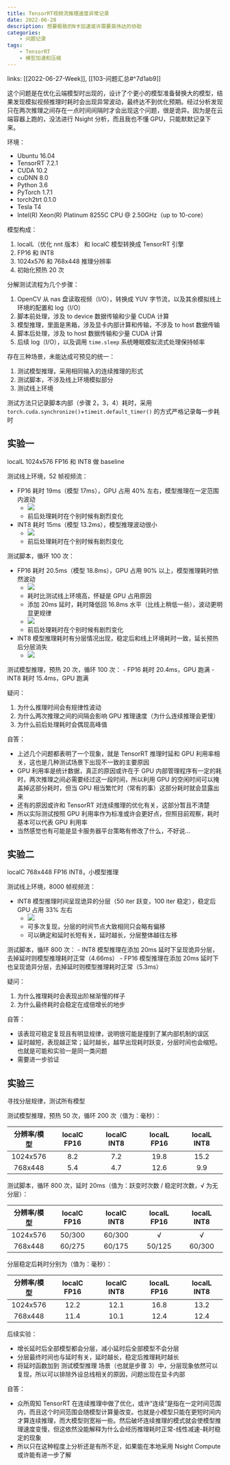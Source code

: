 ```yaml
---
title: TensorRT视频流推理速度异常记录
date: 2022-06-28
description: 想要极致的N卡加速或许需要英伟达的协助
categories: 
    - 问题记录
tags: 
    - TensorRT
    - 模型加速和压缩
---
```

links: [[2022-06-27-Week]], [[103-问题汇总#^7d1ab9]]

这个问题是在优化云端模型时出现的，设计了个更小的模型准备替换大的模型，结果发现模拟视频推理时耗时会出现异常波动，最终达不到优化预期。经过分析发现只在两次推理之间存在一点时间间隔时才会出现这个问题，很是诡异。因为是在云端容器上跑的，没法进行 Nsight 分析，而且我也不懂 GPU，只能默默记录下来。

环境：
- Ubuntu 16.04
- TensorRT 7.2.1
- CUDA 10.2
- cuDNN 8.0
- Python 3.6
- PyTorch 1.7.1
- torch2trt 0.1.0
- Tesla T4
- Intel(R) Xeon(R) Platinum 8255C CPU @ 2.50GHz（up to 10-core）

模型构成：
1. localL（优化 nnt 版本） 和 localC 模型转换成 TensorRT 引擎
2. FP16 和 INT8
3. 1024x576 和 768x448 推理分辨率
4. 初始化预热 20 次

分解测试流程为几个步骤：
1. OpenCV 从 nas 盘读取视频（I/O），转换成 YUV 字节流，以及其余模拟线上环境的配置和 log（I/O）
2. 脚本前处理，涉及 to device 数据传输和少量 CUDA 计算
3. 模型推理，里面是黑箱，涉及显卡内部计算和传输，不涉及 to host 数据传输
4. 脚本后处理，涉及 to host 数据传输和少量 CUDA 计算
5. 后续 log（I/O），以及调用 `time.sleep` 系统睡眠模拟流式处理保持帧率

存在三种场景，未能达成可预见的统一：
1. 测试模型推理，采用相同输入的连续推理的形式
2. 测试脚本，不涉及线上环境模拟部分
3. 测试线上环境

测试方法只记录脚本内部（步骤 2，3，4）耗时，采用 `torch.cuda.synchronize()`+`timeit.default_timer()` 的方式严格记录每一步耗时

## 实验一
localL 1024x576 FP16 和 INT8 做 baseline

测试线上环境，52 帧视频流：
- FP16 耗时 19ms（模型 17ms），GPU 占用 40% 左右，模型推理在一定范围内波动
    - ![](20220628163611.webp)
    - 前后处理耗时在个别时候有剧烈变化
- INT8 耗时 15ms（模型 13.2ms），模型推理波动很小
    - ![](20220628170236.webp)
    - 前后处理耗时在个别时候有剧烈变化

测试脚本，循环 100 次：
- FP16 耗时 20.5ms（模型 18.8ms），GPU 占用 90% 以上，模型推理耗时依然波动
    - ![](20220628162953.webp)
    - 耗时比测试线上环境高，怀疑是 GPU 占用原因
    - 添加 20ms 延时，耗时降低回 16.8ms 水平（比线上稍低一些），波动更明显更规律
    - ![](20220628163236.webp)
    - 前后处理耗时在个别时候有剧烈变化
- INT8 模型推理耗时有分层情况出现，稳定后和线上环境耗时一致，延长预热后分层消失
    - ![](20220628170625.webp)


测试模型推理，预热 20 次，循环 100 次：
    - FP16 耗时 20.4ms，GPU 跑满
    - INT8 耗时 15.4ms，GPU 跑满


疑问：
1. 为什么推理时间会有规律性波动
2. 为什么两次推理之间的间隔会影响 GPU 推理速度（为什么连续推理会更慢）
3. 为什么前后处理耗时会偶现高峰值

自答：
- 上述几个问题都表明了一个现象，就是 TensorRT 推理时延和 GPU 利用率相关，这也是几种测试场景下出现不一致的主要原因
- GPU 利用率是统计数据，真正的原因或许在于 GPU 内部管理程序有一定的耗时，两次推理之间必需要经过这一段时间，所以利用 GPU 的空闲时间可以掩盖掉这部分耗时，但当 GPU 相当繁忙时（常有的事）这部分耗时就会显露出来
- 还有的原因或许和 TensorRT 对连续推理的优化有关，这部分暂且不清楚
- 所以实际测试按照 GPU 利用率作为标准或许会更好点，但照目前观察，耗时基本可以代表 GPU 利用率
- 当然感觉也有可能是显卡服务器平台策略有修改了什么，不好说...

## 实验二
localC 768x448 FP16 INT8，小模型推理

测试线上环境，8000 帧视频流：
- INT8 模型推理时间呈现诡异的分层（50 iter 跃变，100 iter 稳定），稳定后 GPU 占用 33% 左右
    - ![](20220628195746.webp)
    - 可多次复现，分层的时间节点大致相同只会略有偏移
    - 可以确定和延时长短有关，延时越长，分层整体越往左移

测试脚本，循环 800 次：
    - INT8 模型推理在添加 20ms 延时下呈现诡异分层，去掉延时则模型推理耗时正常（4.66ms）
    - FP16 模型推理在添加 20ms 延时下也呈现诡异分层，去掉延时则模型推理耗时正常（5.3ms）

疑问：
1. 为什么推理耗时会表现出阶梯渐慢的样子
2. 为什么最终耗时会稳定在成倍增长的地步

自答：
- 该表现可稳定复现且有明显规律，说明很可能是撞到了某内部机制的误区
- 延时越短，表现越正常；延时越长，越早出现耗时跃变，分层时间也会缩短。也就是可能和实验一是同一类问题
- 需要进一步验证

## 实验三
寻找分层规律，测试所有模型

测试模型推理，预热 50 次，循环 200 次（值为：毫秒）：

| 分辨率/模型 | localC FP16 | localC INT8 | localL FP16 | localL INT8 |
|:-----------:|:-----------:|:-----------:|:-----------:|:-----------:|
|  1024x576   |     8.2     |     7.2     |    19.8     |    15.2     | 
|   768x448   |     5.4     |     4.7     |    12.6     |     9.9     |


测试脚本，循环 800 次，延时 20ms（值为：跃变时次数 / 稳定时次数，√ 为无分层）：

| 分辨率/模型 | localC FP16 | localC INT8 | localL FP16 | localL INT8 |
|:-----------:|:-----------:|:-----------:|:-----------:|:-----------:|
|  1024x576   |   50/300    |   60/300    |      √      |      √      |
|   768x448   |   60/275    |   60/175    |   50/125    |   60/300    | 

分层稳定后耗时分别为（值为：毫秒）：

| 分辨率/模型 | localC FP16 | localC INT8 | localL FP16 | localL INT8 |
|:-----------:|:-----------:|:-----------:|:-----------:|:-----------:|
|  1024x576   |    12.2     |    12.1     |    16.8     |    13.2     |
|   768x448   |    11.4     |    10.1     |    12.4     |    12.4     | 

后续实验：
- 增长延时后全部模型都会分层，减小延时后全部模型不会分层
- 分层最终时间也与延时有关，延时越长，稳定后推理耗时越长
- 将延时函数加到 测试模型推理 场景（也就是步骤 3）中，分层现象依然可以复现，所以可以排除外设总线相关的原因，问题出现在显卡内部

自答：
- 众所周知 TensorRT 在连续推理中做了优化，或许“连续”是指在一定时间范围内，而且这个时间范围会随模型计算量改变。也就是小模型只能在更短时间内才算连续推理，而大模型则宽裕一些。然后破坏连续推理的模式就会使模型推理速度变慢，但这依然没能解释为什么会经历推理耗时正常-线性减速-耗时稳定的现象
- 所以只在这种程度上分析还是有所不足，如果能在本地采用 Nsight Compute 或许能有进一步了解

